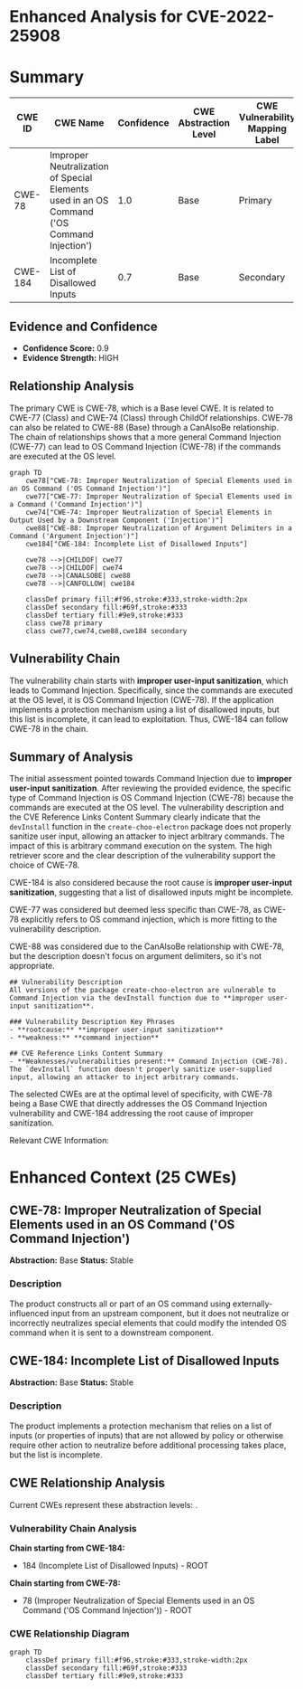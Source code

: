 # Enhanced Analysis for CVE-2022-25908

# Summary
| CWE ID | CWE Name | Confidence | CWE Abstraction Level | CWE Vulnerability Mapping Label | CWE-Vulnerability Mapping Notes |
|---|---|---|---|---|---|
| CWE-78 | Improper Neutralization of Special Elements used in an OS Command ('OS Command Injection') | 1.0 | Base | Primary | Allowed |
| CWE-184 | Incomplete List of Disallowed Inputs | 0.7 | Base | Secondary | Allowed |

## Evidence and Confidence

*   **Confidence Score:** 0.9
*   **Evidence Strength:** HIGH

## Relationship Analysis
The primary CWE is CWE-78, which is a Base level CWE. It is related to CWE-77 (Class) and CWE-74 (Class) through ChildOf relationships. CWE-78 can also be related to CWE-88 (Base) through a CanAlsoBe relationship. The chain of relationships shows that a more general Command Injection (CWE-77) can lead to OS Command Injection (CWE-78) if the commands are executed at the OS level.

```mermaid
graph TD
    cwe78["CWE-78: Improper Neutralization of Special Elements used in an OS Command ('OS Command Injection')"]
    cwe77["CWE-77: Improper Neutralization of Special Elements used in a Command ('Command Injection')"]
    cwe74["CWE-74: Improper Neutralization of Special Elements in Output Used by a Downstream Component ('Injection')"]
    cwe88["CWE-88: Improper Neutralization of Argument Delimiters in a Command ('Argument Injection')"]
    cwe184["CWE-184: Incomplete List of Disallowed Inputs"]
    
    cwe78 -->|CHILDOF| cwe77
    cwe78 -->|CHILDOF| cwe74
    cwe78 -->|CANALSOBE| cwe88
    cwe78 -->|CANFOLLOW| cwe184
    
    classDef primary fill:#f96,stroke:#333,stroke-width:2px
    classDef secondary fill:#69f,stroke:#333
    classDef tertiary fill:#9e9,stroke:#333
    class cwe78 primary
    class cwe77,cwe74,cwe88,cwe184 secondary
```

## Vulnerability Chain
The vulnerability chain starts with **improper user-input sanitization**, which leads to Command Injection. Specifically, since the commands are executed at the OS level, it is OS Command Injection (CWE-78). If the application implements a protection mechanism using a list of disallowed inputs, but this list is incomplete, it can lead to exploitation. Thus, CWE-184 can follow CWE-78 in the chain.

## Summary of Analysis
The initial assessment pointed towards Command Injection due to **improper user-input sanitization**. After reviewing the provided evidence, the specific type of Command Injection is OS Command Injection (CWE-78) because the commands are executed at the OS level. The vulnerability description and the CVE Reference Links Content Summary clearly indicate that the `devInstall` function in the `create-choo-electron` package does not properly sanitize user input, allowing an attacker to inject arbitrary commands. The impact of this is arbitrary command execution on the system. The high retriever score and the clear description of the vulnerability support the choice of CWE-78.

CWE-184 is also considered because the root cause is **improper user-input sanitization**, suggesting that a list of disallowed inputs might be incomplete.

CWE-77 was considered but deemed less specific than CWE-78, as CWE-78 explicitly refers to OS command injection, which is more fitting to the vulnerability description.

CWE-88 was considered due to the CanAlsoBe relationship with CWE-78, but the description doesn't focus on argument delimiters, so it's not appropriate.

```
## Vulnerability Description
All versions of the package create-choo-electron are vulnerable to Command Injection via the devInstall function due to **improper user-input sanitization**.

### Vulnerability Description Key Phrases
- **rootcause:** **improper user-input sanitization**
- **weakness:** **command injection**

## CVE Reference Links Content Summary
- **Weaknesses/vulnerabilities present:** Command Injection (CWE-78). The `devInstall` function doesn't properly sanitize user-supplied input, allowing an attacker to inject arbitrary commands.
```

The selected CWEs are at the optimal level of specificity, with CWE-78 being a Base CWE that directly addresses the OS Command Injection vulnerability and CWE-184 addressing the root cause of improper sanitization.

Relevant CWE Information:

# Enhanced Context (25 CWEs)

## CWE-78: Improper Neutralization of Special Elements used in an OS Command ('OS Command Injection')
**Abstraction:** Base
**Status:** Stable

### Description
The product constructs all or part of an OS command using externally-influenced input from an upstream component, but it does not neutralize or incorrectly neutralizes special elements that could modify the intended OS command when it is sent to a downstream component.

## CWE-184: Incomplete List of Disallowed Inputs
**Abstraction:** Base
**Status:** Stable

### Description
The product implements a protection mechanism that relies on a list of inputs (or properties of inputs) that are not allowed by policy or otherwise require other action to neutralize before additional processing takes place, but the list is incomplete.


## CWE Relationship Analysis

Current CWEs represent these abstraction levels: .


### Vulnerability Chain Analysis

**Chain starting from CWE-184:**
- 184 (Incomplete List of Disallowed Inputs) - ROOT


**Chain starting from CWE-78:**
- 78 (Improper Neutralization of Special Elements used in an OS Command ('OS Command Injection')) - ROOT



### CWE Relationship Diagram

```mermaid
graph TD
    classDef primary fill:#f96,stroke:#333,stroke-width:2px
    classDef secondary fill:#69f,stroke:#333
    classDef tertiary fill:#9e9,stroke:#333
```